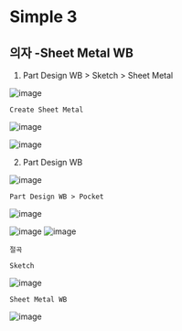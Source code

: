 Simple 3
============

의자 -Sheet Metal WB
---------------------

1. Part Design WB > Sketch > Sheet Metal

![image](https://user-images.githubusercontent.com/30430227/143241637-16f0bf65-74d1-49d1-bc14-3276e2dabe5e.png)

`Create Sheet Metal`

![image](https://user-images.githubusercontent.com/30430227/143241733-584b6d24-a38b-4f7d-9b41-f1323e6431c6.png)

![image](https://user-images.githubusercontent.com/30430227/143241766-2c97e9f3-4356-4b1f-8f8c-2bf85a68953d.png)

2. Part Design WB

![image](https://user-images.githubusercontent.com/30430227/143243309-36c8393d-0211-49bb-b59f-9801c05d925c.png)

`Part Design WB > Pocket`

![image](https://user-images.githubusercontent.com/30430227/143243346-6e4d539f-72ec-4953-ba74-c182f1346c2d.png)

![image](https://user-images.githubusercontent.com/30430227/143244754-5bc7664d-b6a1-4ebe-8acb-f09e0d940f3e.png)
![image](https://user-images.githubusercontent.com/30430227/143245731-7bf95927-67e1-48c3-a3ad-f055a5e91680.png)

`절곡`

`Sketch` 

![image](https://user-images.githubusercontent.com/30430227/143246038-6a66dda0-399f-48ca-8707-910a4378c649.png)

`Sheet Metal WB`

![image](https://user-images.githubusercontent.com/30430227/143246130-69717967-5428-4d39-b8b5-dee3639bc144.png)

